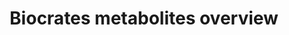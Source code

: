 ---
authors:
- DeSl
- Egonw
- Eweitz
description: This pathway contains metabolites which can be measured by the Biocrates
  lab (http://www.biocrates.com/). All nodes are annotated with Wikidata identifiers,
  to take the different stereo-isomers which could exist in other pathways into account.
  With help of BridgeDb, the annotations in this pathway are linked to several other
  databases (such a HMDB, ChEBI, Pubchem etc.). This pathway can be used to annotate
  your own Biocrates data-set, as well as being a starting point to visualise statistical
  analysis in one go.
last-edited: 2021-05-22
organisms:
- Homo sapiens
redirect_from:
- /index.php/Pathway:WP4234
- /instance/WP4234
schema-jsonld:
- '@context': https://schema.org/
  '@id': https://wikipathways.github.io/pathways/WP4234.html
  '@type': Dataset
  creator:
    '@type': Organization
    name: WikiPathways
  description: This pathway contains metabolites which can be measured by the Biocrates
    lab (http://www.biocrates.com/). All nodes are annotated with Wikidata identifiers,
    to take the different stereo-isomers which could exist in other pathways into
    account. With help of BridgeDb, the annotations in this pathway are linked to
    several other databases (such a HMDB, ChEBI, Pubchem etc.). This pathway can be
    used to annotate your own Biocrates data-set, as well as being a starting point
    to visualise statistical analysis in one go.
  keywords:
  - DL-aspartic acid
  - L-citrulline
  - ''
  - Taurine
  - O-glutaconyl-L-carnitine
  - 9-Decenoylcarnitine
  - D-alanine
  - '[(2R)-2-hydroxy-3-octacosanoyloxypropyl] 2-(trimethylazaniumyl)ethyl phosphate'
  - Androstenedione
  - N-[(13Z)-3-hydroxydocos-13-enoyl]sphingosine-1-phosphocholine
  - Butenyl-L-carnitine
  - N-oleoylsphingosine-1-phosphocholine
  - Kynurenine
  - Cortisone
  - D-tyrosine
  - dehydroepiandrosterone
  - D-asparagine
  - O-(hydroxyhexadecenoyl)carnitine
  - (5Z)-tetradecenoylcarnitine
  - Spermine
  - L-lysine
  - levocarnitine
  - D-tryptophan
  - O-3-methylglutaryl-L-carnitine
  - O-stearoylcarnitine
  - DL-asparganine
  - N-[(15Z)-3-hydroxytetracos-15-enoyl]sphingosine-1-phosphocholine
  - D-threonine
  - 3-nitro-L-tyrosine
  - O-butanoyl-L-carnitine
  - 1-[(8Z,11Z,14Z)-icosatrienoyl]-sn-glycero-3-phosphocholine
  - 1-[(9Z)-hexadecenoyl]-sn-glycero-3-phosphocholine
  - 11-Deoxycortisol
  - L-arginine
  - phenethylamine
  - '[(2R)-3-[(E)-hexacos-5-enoyl]oxy-2-hydroxypropyl] 2-(trimethylazaniumyl)ethyl
    phosphate'
  - D-isoleucine
  - '[(2R)-2-hydroxy-3-[(E)-octacos-5-enoyl]oxypropyl] 2-(trimethylazaniumyl)ethyl
    phosphate'
  - Androsterone
  - DL-glutamic acid
  - Putrescine
  - MetaboliteHydroxytetradecadienylcarnitine
  - O-Pimelylcarnitine
  - 1-[(11Z)-octadecenoyl]-sn-glycero-3-phosphocholine
  - D-leucine
  - O-(3-hydroxyvaleryl)-L-carnitine
  - N-palmitoylsphingomyelin
  - L-isoleucine
  - 9,12-Hexadecadienoyl-L-carnitine
  - (+)-acetylcarnitine
  - N-(17Z-hexacosenoyl)-sphingosine-1-phosphocholine
  - (9Z,12Z)-3-hydroxyhexadecadienoylcarnitine
  - (9Z)-3-hydroxyoctadecenoylcarnitine
  - L-ornithine
  - 1-myristoyl-sn-glycero-3-phosphocholine
  - trans-4-hydroxyproline
  - 2-Hexenoyl-L-carnitine
  - (+/-)-acetylcarnitine
  - L-glutamic acid
  - N-[(9Z)-3-hydroxyhexadec-9-enoyl]sphingosine-1-phosphocholine
  - D-ornithine
  - (+/-)-myristoylcarnitine(aka Tetradecanoylcarnitine)
  - Corticosterone
  - Hexose (aka ÃƒÅ½Ã‚Â±-D-galactose)
  - Aldosterone
  - D-glutamine
  - D-serine
  - O-Dodecanedioylcarnitine
  - Tetradecadienylcarnitine
  - O-[(5Z)-dodecenoyl]carnitine
  - Histamine
  - O-propenoyl-D-carnitine
  - oleoyl-lysophosphatidylcholine
  - D-Aspartic Acid
  - L-phenylalanine
  - N,N-dimethylarginine
  - O-glutarylcarnitine
  - hydroxypropionyl-L-carnitine
  - O-[(5Z)-tetradecenoyl]-L-carnitine
  - (-)-palmitoyl carnitine
  - N-[(15Z)-tetracosenoyl]sphing-4-enine-1-phosphocholine
  - O-octanoylcarnitine
  - DL-alpha-Aminoadipic acid
  - D-lysine
  - estradiol
  - O-tiglyl-L-carnitine
  - O-glutaroyl-L-carnitine
  - N-lignoceroylsphingosine-1-phosphocholine
  - L-Aspartic Acid
  - O-linoleyl-L-carnitine(aka Decadienylcarnitine)
  - O-[(9Z)-tetradecenoyl]-L-carnitine
  - 1-arachidonoyl-sn-glycero-3-phosphocholine
  - Testosterone
  - D-arginine
  - Cortisol
  - Carnosine
  - 1-stearoyl-lysophosphatidylcholine
  - 3-Hydroxy-cis-5-tetradecenoylcarnitine
  - L-leucine
  - DL-lysine
  - (charged)
  - O-octadecanoyl-L-carnitine
  - 1-tetracosanoyl-sn-glycero-3-phosphocholine
  - O-[(4Z)-decenoyl]carnitine
  - N-(Octadecanoyl)-sphinganine-1-phosphocholine
  - dihydrotestosteron
  - SM C16:1
  - L-alanine
  - L-tyrosine
  - L-methionine
  - (R)-3-hydroxybutyrylcarnitine
  - (2E)-hexadecenoylcarnitine
  - methionine S-oxide
  - DL-serine
  - (5E)-tetradecenoyl-L-carnitine (Q27225323)
  - 1-[(1Z,9Z)-octadecadienyl]-sn-glycero-3-phosphocholine
  - L-histidine
  - (+/-)-palmitoyl carnitine
  - D-phenylalanine
  - Carnitine
  - glycine
  - L-DOPA
  - Serotonin
  - (+/-)-lauroylcarnitine(aka Dodecanoylcarnitine)
  - O-glutaconyl-R-carnitine
  - L-glutamine
  - L-proline
  - L-asparagine
  - L-serine
  - L-valine
  - O-valeroyl-L-carnitine
  - L-Propionylcarnitine
  - 11Z-Octadecenylcarnitine
  - O-octanoyl-L-carnitine
  - 4-hydroxyproline
  - O-palmitoleoylcarnitine
  - DL-proline
  - L-tryptophan
  - estrone
  - Dopamine
  - SM(D18:0/22:3(10Z,13Z,16Z))
  - O-Nonaylcarnitine
  - Etiocholanolone
  - Acetyl-Ornithine
  - Acetylcarnitine
  - Androstenolone sulfate
  - N-[(9Z)-3-hydroxytetradec-9-enoyl]sphingosine-1-phosphocholine
  - 1-heptadecanoyl-sn-glycero-3-phosphocholine
  - 11-Deoxycorticosterone
  - Spermidine
  - O-linoleyl-L-carnitine
  - D-citrulline
  - Hydroxyhexadecenoylcarnitine
  - (+/-)Decanoylcarnitine
  - Progesterone
  - 1-[(8Z,11Z,14Z,17Z)-icosatetraenoyl]-sn-glycero-3-phosphocholine
  - DL-tyrosine
  - 1-hexacosanoyl-2-hydroxy-sn-glycero-3-phosphocholine
  - hydroxyprogesterone
  - 1-linoleoyl-sn-glycero-3-phosphocholine
  - symmetric dimethylarginine
  - O-hexanoyl-DL-carnitine
  - O-pimelyl-L-carnitine
  - 3-hydroxyhexadecanoylcarnitine
  - 1-meadoyl-sn-glycero-3-phosphocholine
  - D-proline
  - O-butanoylcarnitine
  - N-hexacosanoylsphingosine-1-phosphocholine
  - 3-Hydroxyhexadecadienoylcarnitine
  - L-thereonie
  - DL-methionine
  - SM(d18:0/20:2(11Z,14Z))
  - Octanoylcarnitine (uncharged)
  - trans-2-Dodecenoylcarnitine
  - 3-nitro-D-tyrosine
  - D-valine
  - N-[(13Z,16Z)-3-hydroxydocosa-13,16-enoyl]sphingosine-1-phosphocholine
  - D-methionine
  - trans-2-Tetradecenoylcarnitine
  - 9-Hexadecenoylcarnitine
  - Metabolite
  - D-glutamic acid
  - Creatinine
  - D-DOPA
  - D-histidine
  - 1-hexadecanoyl-sn-glycero-3-phosphocholine
  - Sarcosine
  license: CC0
  name: Biocrates metabolites overview
seo: CreativeWork
title: Biocrates metabolites overview
wpid: WP4234
---